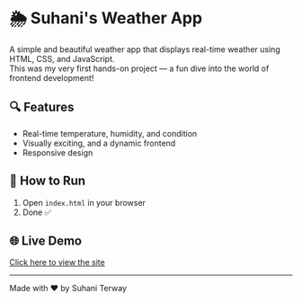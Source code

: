 # 🌦️ Suhani's Weather App

A simple and beautiful weather app that displays real-time weather using HTML, CSS, and JavaScript.  
This was my very first hands-on project — a fun dive into the world of frontend development!

## 🔍 Features
- Real-time temperature, humidity, and condition
- Visually exciting, and a dynamic frontend
- Responsive design

## 🚀 How to Run
1. Open `index.html` in your browser  
2. Done ✅

## 🌐 Live Demo
[Click here to view the site](https://suhaniterway.github.io/suhani-weather-app)

---

Made with ❤️ by Suhani Terway
